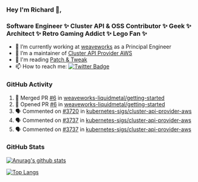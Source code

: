 ### Hey I'm Richard 👋, 

<h3 align="left">Software Engineer ✨ Cluster API & OSS Contributor ✨ Geek ✨ Architect ✨ Retro Gaming Addict ✨ Lego Fan ✨</h3>

- 🔭 I’m currently working at [weaveworks](https://github.com/weaveworks) as a Principal Engineer
- 👯 I’m a maintainer of [Cluster API Provider AWS](https://github.com/kubernetes-sigs/cluster-api-provider-aws)
- 💬 I'm reading [Patch & Tweak](https://bjooks.com/products/patch-tweak-exploring-modular-synthesis)
- 📫 How to reach me: [![Twitter Badge](https://img.shields.io/badge/-@fruit_case-00acee?style=flat&logo=Twitter&logoColor=white)](https://twitter.com/intent/follow?screen_name=fruit_case "Follow on Twitter")

### GitHub Activity 

<!--START_SECTION:activity-->
1. 🎉 Merged PR [#6](https://github.com/weaveworks-liquidmetal/getting-started/pull/6) in [weaveworks-liquidmetal/getting-started](https://github.com/weaveworks-liquidmetal/getting-started)
2. 💪 Opened PR [#6](https://github.com/weaveworks-liquidmetal/getting-started/pull/6) in [weaveworks-liquidmetal/getting-started](https://github.com/weaveworks-liquidmetal/getting-started)
3. 🗣 Commented on [#3720](https://github.com/kubernetes-sigs/cluster-api-provider-aws/issues/3720) in [kubernetes-sigs/cluster-api-provider-aws](https://github.com/kubernetes-sigs/cluster-api-provider-aws)
4. 🗣 Commented on [#3737](https://github.com/kubernetes-sigs/cluster-api-provider-aws/issues/3737) in [kubernetes-sigs/cluster-api-provider-aws](https://github.com/kubernetes-sigs/cluster-api-provider-aws)
5. 🗣 Commented on [#3737](https://github.com/kubernetes-sigs/cluster-api-provider-aws/issues/3737) in [kubernetes-sigs/cluster-api-provider-aws](https://github.com/kubernetes-sigs/cluster-api-provider-aws)
<!--END_SECTION:activity-->

### GitHub Stats

[![Anurag's github stats](https://github-readme-stats.vercel.app/api?username=richardcase&count_private=true&show_icons=true)](https://github.com/anuraghazra/github-readme-stats)

[![Top Langs](https://github-readme-stats.vercel.app/api/top-langs/?username=richardcase&hide=html&layout=compact)](https://github.com/anuraghazra/github-readme-stats)
